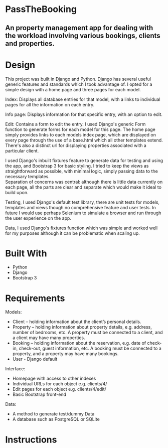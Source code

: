 # PassTheBooking

## An property management app for dealing with the workload involving various bookings, clients and properties.

# Design
This project was built in Django and Python. Django has several useful generic features and standards which I took advantage of.
I opted for a simple design with a home page and three pages for each model.

Index: Displays all database entries for that model, with a links to individual pages for all the information on each entry.

Info page: Displays information for that specific entry, with an option to edit.

Edit: Contains a form to edit the entry. I used Django's generic Form function to generate forms for each model for this page.
The home page simply provides links to each models index page, which are displayed on every page through the use of a base.html which all other templates extend. There's also a distinct url for displaying properties associated with a particular client.

I used Django's inbuilt fixtures feature to generate data for testing and using the app, and Bootstrap 3 for basic styling.
I tried to keep the views as straightforward as possible, with minimal logic, simply passing data to the necessary templates.  
Separation of concerns was central: although there is little data currently on each page, all the parts are clear and separate which would make it ideal to build upon.

Testing, I used Django's default test library, there are unit tests for models, templates and views though no comprehensive feature and user tests. In future I would use perhaps Selenium to simulate a browser and run through the user experience on the app.

Data, I used Django's fixtures function which was simple and worked well for my purposes although it can be problematic when scaling up.

# Built With
- Python
- Django
- Bootstrap 3

# Requirements
Models:
- Client – holding information about the client’s personal details.
- Property – holding information about property details, e.g. address, number of bedrooms, etc. A property must be connected to a client, and a client may have many properties.
- Booking – holding information about the reservation, e.g. date of check-in, check-out, guest information, etc. A booking must be connected to a property, and a property may have many bookings.
- User - Django default

Interface:
- Homepage with access to other indexes
- Individual URLs for each object e.g. clients/4/
- Edit pages for each object e.g. clients/4/edit/
- Basic Bootstrap front-end

Data:
- A method to generate test/dummy Data
- A database such as PostgreSQL or SQLite

# Instructions
